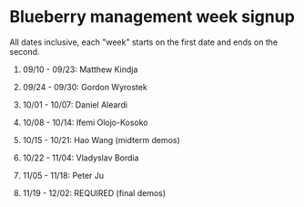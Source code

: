 # Blueberry management week signup

All dates inclusive, each "week" starts on the first date and ends on the second.

01. 09/10 - 09/23: Matthew Kindja

02. 09/24 - 09/30: Gordon Wyrostek

03. 10/01 - 10/07: Daniel Aleardi

04. 10/08 - 10/14: Ifemi Olojo-Kosoko

05. 10/15 - 10/21: Hao Wang (midterm demos)

06. 10/22 - 11/04: Vladyslav Bordia

07. 11/05 - 11/18: Peter Ju

08. 11/19 - 12/02: REQUIRED (final demos)
